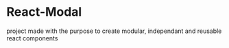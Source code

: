 # React-Modal

project made with the purpose to create modular, independant and reusable react components
